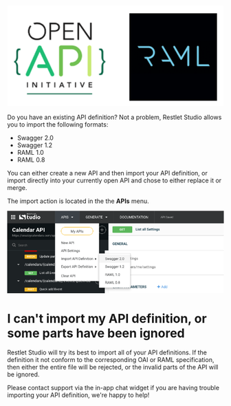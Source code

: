 ![Import your API definitions](images/importlangs3.png "Import your API definitions")

Do you have an existing API definition? Not a problem, Restlet Studio allows you to import the following formats:

- Swagger 2.0
- Swagger 1.2
- RAML 1.0
- RAML 0.8

You can either create a new API and then import your API definition, or import directly into your currently open API and chose to either replace it or merge.

The import action is located in the the **APIs** menu.

![Import](images/import.png "Import")
<br/>

# I can't import my API definition, or some parts have been ignored

Restlet Studio will try its best to import all of your API definitions. If the definition it not conform to the corresponding OAI or RAML specification, then either the entire file will be rejected, or the invalid parts of the API will be ignored.

Please contact support via the in-app chat widget if you are having trouble importing your API definition, we're happy to help!
